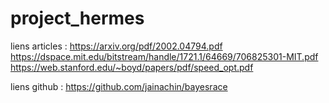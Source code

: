 # project_hermes

liens articles :
https://arxiv.org/pdf/2002.04794.pdf
https://dspace.mit.edu/bitstream/handle/1721.1/64669/706825301-MIT.pdf
https://web.stanford.edu/~boyd/papers/pdf/speed_opt.pdf

liens github : 
https://github.com/jainachin/bayesrace
